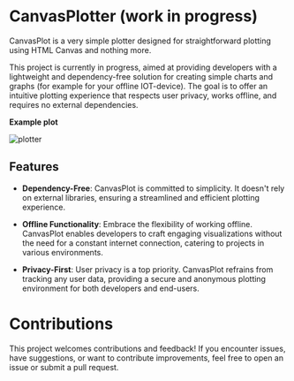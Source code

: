 # CanvasPlotter (work in progress) #
CanvasPlot is a very simple plotter designed for straightforward plotting using HTML Canvas and nothing more. 

This project is currently in progress, aimed at providing developers with a lightweight and dependency-free solution for creating simple charts and graphs (for example for your offline IOT-device). The goal is to offer an intuitive plotting experience that respects user privacy, works offline, and requires no external dependencies.

**Example plot**

![plotter](https://github.com/oliolioli/CanvasPlotter/assets/4264535/85bb7ab8-ddd7-4eae-87b7-21f63dfb4fe2)

## Features ##

- **Dependency-Free**: CanvasPlot is committed to simplicity. It doesn't rely on external libraries, ensuring a streamlined and efficient plotting experience.

- **Offline Functionality**: Embrace the flexibility of working offline. CanvasPlot enables developers to craft engaging visualizations without the need for a constant internet connection, catering to projects in various environments.

- **Privacy-First**: User privacy is a top priority. CanvasPlot refrains from tracking any user data, providing a secure and anonymous plotting environment for both developers and end-users.

# Contributions #
This project welcomes contributions and feedback! If you encounter issues, have suggestions, or want to contribute improvements, feel free to open an issue or submit a pull request.
